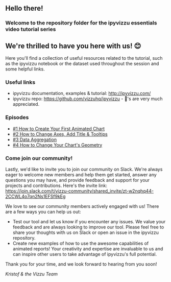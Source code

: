 ## Hello there!
### Welcome to the repository folder for the ipyvizzu essentials video tutorial series
## We're thrilled to have you here with us! :blush:

Here you'll find a collection of useful resources related to the tutorial, such as the ipyvizzu notebook or the dataset used throughout the session and some helpful links.

### Useful links
- ipyvizzu documentation, examples & tutorial: http://ipyvizzu.com/ 
- ipyvizzu repo: https://github.com/vizzuhq/ipyvizzu - :star2:'s are very much appreciated.

### Episodes
- [#1 How to Create Your First Animated Chart](https://www.youtube.com/watch?v=XTixF1cVBWg&list=PL85VZJGOfn16HMfBPIiDsqd18tIt3Whte&index=1&t=2s)
- [#2 How to Change Axes, Add Title & Tooltips](https://youtu.be/LuubVt0-2p4)
- [#3 Data Aggregation](https://youtu.be/BUk6DosJwgA)
- [#4 How to Change Your Chart's Geometry](https://youtu.be/W3mnXcSPpDs)

### Come join our community!
Lastly, we'd like to invite you to join our community on Slack. We're always eager to welcome new members and help them get started, answer any questions you may have, and provide feedback and support for your projects and contributions. Here's the invite link: https://join.slack.com/t/vizzu-community/shared_invite/zt-w2nqhq44-2CCWL4o7qn2Ns1EFSf9kEg

We love to see our community members actively engaged with us! There are a few ways you can help us out:

- Test our tool and let us know if you encounter any issues. We value your feedback and are always looking to improve our tool. Please feel free to share your thoughts with us on Slack or open an issue in the ipyvizzu repository.
- Create new examples of how to use the awesome capabilities of animated reports! Your creativity and expertise are invaluable to us and can inspire other users to take advantage of ipyvizzu's full potential.

Thank you for your time, and we look forward to hearing from you soon!

   *Kristof & the Vizzu Team*
